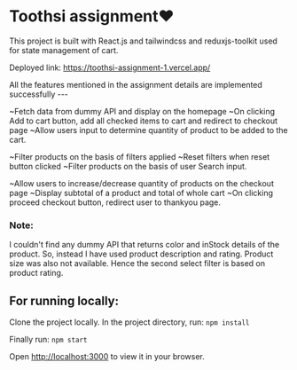 # Toothsi assignment❤️

This project is built with React.js and tailwindcss and reduxjs-toolkit used for state management of cart.

Deployed link: https://toothsi-assignment-1.vercel.app/

All the features mentioned in the assignment details are implemented successfully ---

~Fetch data from dummy API and display on the homepage
~On clicking Add to cart button, add all checked items to cart and redirect to checkout page
~Allow users input to determine quantity of product to be added to the cart.

~Filter products on the basis of filters applied
~Reset filters when reset button clicked
~Filter products on the basis of user Search input.

~Allow users to increase/decrease quantity of products on the checkout page
~Display subtotal of a product and total of whole cart
~On clicking proceed checkout button, redirect user to thankyou page.

### Note: 
I couldn't find any dummy API that returns color and inStock details of the product.
So, instead I have used product description and rating.
Product size was also not available. Hence the second select filter is based on product rating.


## For running locally:

Clone the project locally.
In the project directory, run: `npm install`

Finally run: `npm start`

Open [http://localhost:3000](http://localhost:3000) to view it in your browser.



